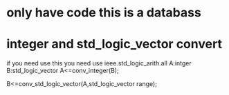 # only have code this is a databass

# integer and std_logic_vector convert
if you need use this you need use ieee.std_logic_arith.all
A:intger
B:std_logic_vector
A<=conv_integer(B);

B<=conv_std_logic_vector(A,std_logic_vector range);